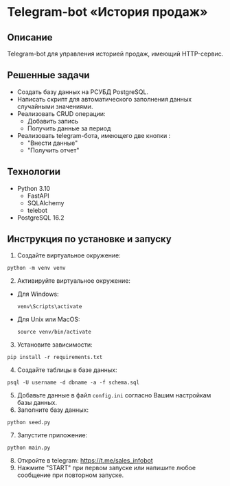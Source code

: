 # Telegram-bot «История продаж»

## Описание
Telegram-bot для управления историей продаж, имеющий HTTP-сервис.

## Решенные задачи
- Создать базу данных на РСУБД PostgreSQL.
- Написать скрипт для автоматического заполнения данных случайными значениями.
- Реализовать CRUD операции:
  - Добавить запись
  - Получить данные за период
- Реализовать telegram-бота, имеющего две кнопки :
  - "Внести данные"
  - "Получить отчет"

## Технологии
- Python 3.10
  - FastAPI
  - SQLAlchemy
  - telebot
- PostgreSQL 16.2

## Инструкция по установке и запуску
1. Создайте виртуальное окружение:
```
python -m venv venv
```
2. Активируйте виртуальное окружение:
- Для Windows:
  ```
  venv\Scripts\activate
  ```
- Для Unix или MacOS:
  ```
  source venv/bin/activate
  ```
3. Установите зависимости:
```
pip install -r requirements.txt
```
4. Создайте таблицы в базе данных:
```
psql -U username -d dbname -a -f schema.sql
```
5. Добавьте данные в файл `config.ini` согласно Вашим настройкам базы данных.
6. Заполните базу данных:
```
python seed.py
```
7. Запустите приложение:
```
python main.py
```
8. Откройте в telegram:
https://t.me/sales_infobot
9. Нажмите "START" при первом запуске или напишите любое сообщение при повторном запуске.
